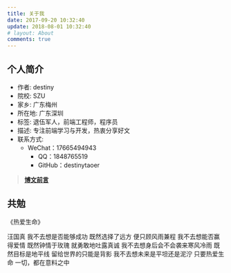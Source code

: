 ```yaml
---
title: 关于我
date: 2017-09-20 10:32:40
update: 2018-08-01 10:32:40
# layout: About
comments: true
---
```

## 个人简介

- 作者: destiny
- 院校: SZU
- 家乡: 广东梅州
- 所在地: 广东深圳
- 标签: 退伍军人，前端工程师，程序员
- 描述: 专注前端学习与开发，热衷分享好文
- 联系方式:
  - WeChat：17665494943 
	- QQ：1848765519
	- GitHub：destinytaoer

> **[博文前言](/blog/_posts/hello-world.html)**

## 共勉

<div class="blockquote-center">
<p>《热爱生命》</p>
汪国真
我不去想是否能够成功
既然选择了远方
便只顾风雨兼程
我不去想能否赢得爱情
既然钟情于玫瑰
就勇敢地吐露真诚
我不去想身后会不会袭来寒风冷雨
既然目标是地平线
留给世界的只能是背影
我不去想未来是平坦还是泥泞
只要热爱生命
一切，都在意料之中
</div>
